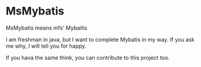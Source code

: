# MsMybatis
MsMybatis means mfs' Mybaitis

I am freshman in java, but I want to complete Mybatis in my way.
If you ask me why, I will tell you for happy.

If you hava the same think, you can contribute to this project too.
